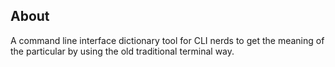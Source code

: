 ## About

A command line interface dictionary tool for CLI nerds to get the meaning of the particular by using the old traditional terminal way.
